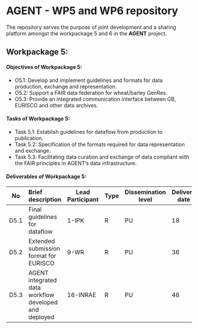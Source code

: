 # AGENT - WP5 and WP6 repository
The repository serves the purpose of joint development and a sharing platform amongst the workpackage 5 and 6 in the **AGENT** project. 

## Workpackage 5:
#### Objectives of Workpackage 5: 
- O5.1: Develop and implement guidelines and formats for data production, exchange and representation.
- O5.2: Support a FAIR data federation for wheat/barley GenRes.
- O5.3: Provide an integrated communication interface between GB, EURISCO and other data archives.

#### Tasks of Workpackage 5: 
- Task 5.1: Establish guidelines for dataflow from production to publication.
- Task 5.2: Specification of the formats required for data representation and exchange.
- Task 5.3: Facilitating data curation and exchange of data compliant with the FAIR principles in AGENT’s data infrastructure.

#### Deliverables of Workpackage 5: 
| No   | Brief description                                     |  Lead Participant |  Type |  Dissemination level | Delivery date |
|------|:-----------------------------------------------------|------------------|------|---------------------|--------------|
| D5.1 | Final guidelines for dataflow                         | 1-IPK             | R | PU | 18 |
| D5.2 | Extended submission format for EURISCO                | 9-WR              | R | PU | 36 |
| D5.3 | AGENT integrated data workflow developed and deployed | 16-INRAE          | R | PU | 48 |

